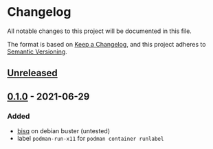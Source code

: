 # Changelog
All notable changes to this project will be documented in this file.

The format is based on [Keep a Changelog](https://keepachangelog.com/en/1.0.0/),
and this project adheres to [Semantic Versioning](https://semver.org/spec/v2.0.0.html).

## [Unreleased]

## [0.1.0] - 2021-06-29
### Added
- [bisq](https://github.com/bisq-network/bisq) on debian buster (untested)
- label `podman-run-x11` for `podman container runlabel`

[Unreleased]: https://github.com/fphammerle/docker-bisq/compare/v0.1.0...HEAD
[0.1.0]: https://github.com/fphammerle/docker-bisq/releases/tag/v0.1.0
